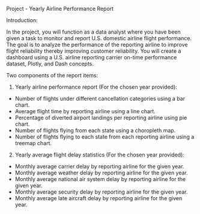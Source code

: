 Project - Yearly Airline Performance Report

Introduction:

In the project, you will function as a data analyst where you have been given a task to monitor and report U.S. domestic airline flight performance. The goal is to analyze the performance of the reporting airline to improve flight reliability thereby improving customer reliability. You will create a dashboard using a U.S. airline reporting carrier on-time performance dataset, Plotly, and Dash concepts. 

Two components of the report items: 

1. Yearly airline performance report (For the chosen year provided): 
- Number of flights under different cancellation categories using a bar chart.
- Average flight time by reporting airline using a line chart.
- Percentage of diverted airport landings per reporting airline using pie chart.
- Number of flights flying from each state using a choropleth map.
- Number of flights flying to each state from each reporting airline using a treemap chart.

2. Yearly average flight delay statistics (For the chosen year provided):
- Monthly average carrier delay by reporting airline for the given year.
- Monthly average weather delay by reporting airline for the given year.
- Monthly average national air system delay by reporting airline for the given year.
- Monthly average security delay by reporting airline for the given year.
- Monthly average late aircraft delay by reporting airline for the given year.
